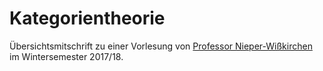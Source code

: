 <h1>Kategorientheorie</h1>

Übersichtsmitschrift zu einer Vorlesung von <a href="https://www.math.uni-augsburg.de/prof/alg/Arbeitsgruppe/Nieper-Wisskirchen/">Professor Nieper-Wißkirchen</a> im Wintersemester 2017/18.